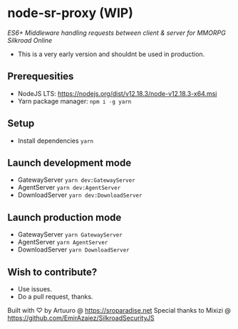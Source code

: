 # node-sr-proxy (WIP)
_ES6+ Middleware handling requests between client & server for MMORPG Silkroad Online_
- This is a very early version and shouldnt be used in production.
## Prerequesities
- NodeJS LTS: https://nodejs.org/dist/v12.18.3/node-v12.18.3-x64.msi 
- Yarn package manager: `npm i -g yarn`
## Setup
- Install dependencies `yarn`
## Launch development mode
- GatewayServer `yarn dev:GatewayServer`
- AgentServer `yarn dev:AgentServer`
- DownloadServer `yarn dev:DownloadServer`
## Launch production mode
- GatewayServer `yarn GatewayServer`
- AgentServer `yarn AgentServer`
- DownloadServer `yarn DownloadServer`
## Wish to contribute?
- Use issues.
- Do a pull request, thanks.

Built with ♡ by Artuuro @ https://sroparadise.net
Special thanks to Mixizi @ https://github.com/EmirAzaiez/SilkroadSecurityJS
